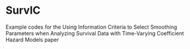 # SurvIC
Example codes for the Using Information Criteria to Select Smoothing Parameters when Analyzing Survival Data with Time-Varying Coefficient Hazard Models paper
